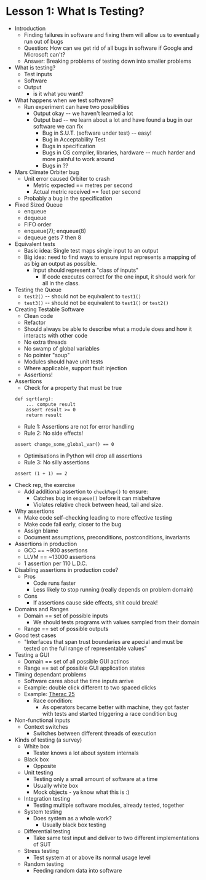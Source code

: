 # Lesson 1: What Is Testing?

* Introduction
  * Finding failures in software and fixing them will allow us to eventually run out of bugs
  * Question: How can we get rid of all bugs in software if Google and Microsoft can't?
  * Answer: Breaking problems of testing down into smaller problems
* What is testing?
  * Test inputs
  * Software
  * Output
    * is it what you want?
* What happens when we test software?
  * Run experiment can have two possiblities
    * Output okay -- we haven't learned a lot
    * Output bad -- we learn about a lot and have found a bug in our software we can fix
      * Bug in S.U.T. (software under test) -- easy!
      * Bug in Acceptability Test
      * Bugs in specification
      * Bugs in OS compiler, libraries, hardware -- much harder and more painful to work around
      * Bugs in ??
* Mars Climate Orbiter bug
  * Unit error caused Orbiter to crash
    * Metric expected == metres per second
    * Actual metric received == feet per second
  * Probably a bug in the specification
* Fixed Sized Queue
  * enqueue
  * dequeue
  * FIFO order
  * enqueue(7); enqueue(8)
  * dequeue gets 7 then 8
* Equivalent tests
  * Basic idea: Single test maps single input to an output 
  * Big idea: need to find ways to ensure input represents a mapping of as big an output as possible.
    * Input should represent a "class of inputs"
      * If code executes correct for the one input, it should work for all in the class.
* Testing the Queue
  * ```test2()``` -- should not be equivalent to ```test1()```
  * ```test3()``` -- should not be equivalent to ```test1()``` or ```test2()```
* Creating Testable Software
  * Clean code
  * Refactor
  * Should always be able to describe what a module does and how it interacts with other code
  * No extra threads
  * No swamp of global variables
  * No pointer "soup"
  * Modules should have unit tests
  * Where applicable, support fault injection
  * Assertions!
* Assertions
  * Check for a property that must be true
  ```
  def sqrt(arg):
      ... compute result
      assert result >= 0
      return result
  ```
  * Rule 1: Assertions are not for error handling
  * Rule 2: No side effects! 
  ```
  assert change_some_global_var() == 0
  ```
    * Optimisations in Python will drop all assertions
  * Rule 3: No silly assertions
  ```
  assert (1 + 1) == 2
  ```
* Check rep, the exercise
  * Add additional assertion to ```checkRep()``` to ensure:
    * Catches bug in ```enqueue()``` before it can misbehave
    * Violates relative check between head, tail and size.
* Why assertions
  * Make code self-checking leading to more effective testing
  * Make code fail early, closer to the bug
  * Assign blame
  * Document assumptions, preconditions, postconditions, invariants
* Assertions in production
  * GCC == ~900 assertions
  * LLVM == ~13000 assertions
  * 1 assertion per 110 L.D.C.
* Disabling assertions in production code?
  * Pros
    * Code runs faster
    * Less likely to stop running (really depends on problem domain)
  * Cons
    * If assertions cause side effects, shit could break!
* Domains and Ranges
  * Domain == set of possible inputs
    * We should tests programs with values sampled from their domain
  * Range == set of possible outputs
* Good test cases
  * "Interfaces that span trust boundaries are apecial and must be tested on the full range of representable values" 
* Testing a GUI
  * Domain == set of all possible GUI actinos
  * Range == set of possible GUI application states
* Timing dependant problems
  * Software cares about the time inputs arrive
  * Example: double click different to two spaced clicks
  * Example: [Therac 25](http://en.wikipedia.org/wiki/Therac-25)
    * Race condition:
      * As operators became better with machine, they got faster with tests and started triggering a race condition bug
* Non-functional inputs
  * Context switches 
    * Switches between different threads of execution
* Kinds of testing (a survey)
  * White box
    * Tester knows a lot about system internals
  * Black box
    * Opposite
  * Unit testing
    * Testing only a small amount of software at a time
    * Usually white box
    * Mock objects - ya know what this is :)
  * Integration testing
    * Testing multiple software modules, already tested, together
  * System testing
    * Does system as a whole work?
      * Usually black box testing
  * Differential testing
    * Take same test input and deliver to two different implementations of SUT
  * Stress testing
    * Test system at or above its normal usage level
  * Random testing
    * Feeding random data into software
